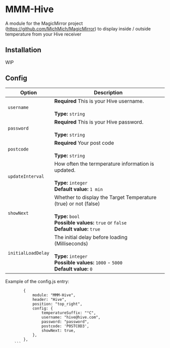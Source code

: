 # MMM-Hive
A module for the MagicMirror project (https://github.com/MichMich/MagicMirror) to display inside / outside temperature from your Hive receiver

## Installation
WIP

## Config

|Option|Description|
|---|---|
|`username`|**Required** This is your Hive username.<br><br>**Type:** `string`<br>|
|`password`|**Required** This is your Hive password.<br><br>**Type:** `string`<br>|
|`postcode`|**Required** Your post code<br><br>**Type:** `string`<br>|
|`updateInterval `|How often the termperature information is updated.<br><br>**Type:** `integer`<br>**Default value:** `1 min`|
| `showNext` | Whether to display the Target Temperature (true) or not (false)<br><br>**Type:** `bool`<br>**Possible values:** `true` or `false` <br> **Default value:** `true`|
| `initialLoadDelay`           | The initial delay before loading (Milliseconds) <br><br>**Type:** `integer`<br>**Possible values:** `1000` - `5000` <br> **Default value:**  `0`|

Example of the config.js entry:
```
		{
			module: "MMM-Hive",
			header: "Hive",
			position: "top_right",
			config: {
				temperatureSuffix: "°C",
				username: "hive@hive.com",
				password: "password",
				postcode: 'P0STC0D3',
				showNext: true,
			},
		},
    ```
